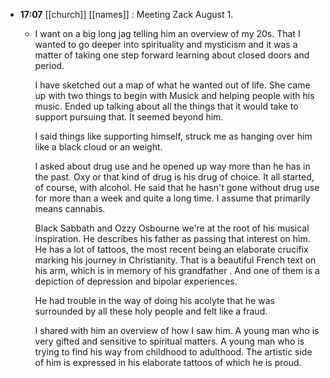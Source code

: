 - **17:07** [[church]] [[names]] : Meeting Zack August 1.
	- I want on a big long jag telling him an overview of my 20s. That I wanted to go deeper into spirituality and mysticism and it was a matter of taking one step forward learning about closed doors and period. 
	  
	  I have sketched out a map of what he wanted out of life. She came up with two things to begin with Musick and helping people with his music. Ended up talking about all the things that it would take to support pursuing that. It seemed beyond him.
	  
	  I said things like supporting himself, struck me as hanging over him like a black cloud or an weight.
	  
	  I asked about drug use and he opened up way more than he has in the past. Oxy or that kind of drug is his drug of choice. It all started, of course, with alcohol. He said that he hasn't gone without drug use for more than a week and quite a long time. I assume that primarily means cannabis.
	  
	  Black Sabbath and Ozzy Osbourne we're at the root of his musical inspiration. He describes his father as passing that interest on him. He has a lot of tattoos, the most recent being an elaborate crucifix marking his journey in Christianity. That is a beautiful French text on his arm, which is in memory of his grandfather . And one of them is a depiction of depression and bipolar experiences.
	  
	  He had trouble in the way of doing his acolyte that he was surrounded by all these holy people and felt like a fraud.
	  
	  I shared with him an overview of how I saw him. A young man who is very gifted and sensitive to spiritual matters. A young man who is trying to find his way from childhood to adulthood. The artistic side of him is expressed in his elaborate tattoos of which he is proud.